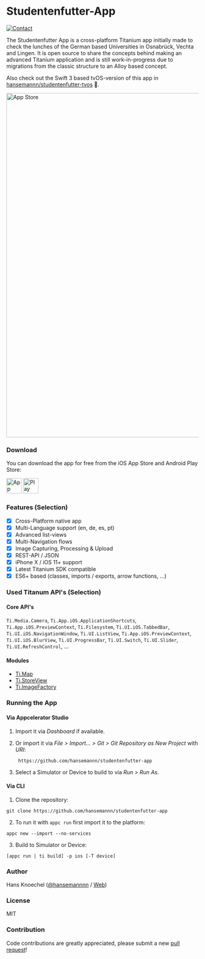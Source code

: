 # Studentenfutter-App

[![Contact](http://hans-knoechel.de/shields/shield-twitter.svg)](http://twitter.com/hansemannnn)

The Studentenfutter App is a cross-platform Titanium app initially made to check the lunches of the German based 
Universities in Osnabrück, Vechta and Lingen. It is open source to share the concepts behind making an advanced 
Titanium application and is still work-in-progress due to migrations from the classic structure to an Alloy based concept.

Also check out the Swift 3 based tvOS-version of this app in [hansemannn/studentenfutter-tvos](https://github.com/hansemannn/studentenfutter-tvos) :rocket:.

<img alt="App Store" src="https://abload.de/img/iphone-2854305_12804wans.jpg" width="900" />

### Download

You can download the app for free from the iOS App Store and Android Play Store:

<a href="https://itunes.apple.com/de/app/studentenfutter-die-mensa/id722993370?l=de" target="_blank"><img alt="App Store" src="https://abload.de/img/appstoreihsxg.png" height="40" /></a> <a href="https://play.google.com/store/apps/details?id=de.ncn.mensaapp" target="_blank"><img alt="Play Store" src="https://abload.de/img/playstoreres91.png" height="40" /></a>

### Features (Selection)

- [x] Cross-Platform native app
- [x] Multi-Language support (en, de, es, pt)
- [x] Advanced list-views
- [x] Multi-Navigation flows
- [x] Image Capturing, Processing & Upload
- [x] REST-API / JSON
- [x] iPhone X / iOS 11+ support
- [x] Latest Titanium SDK compatible
- [x] ES6+ based (classes, imports / exports, arrow functions, ...)

### Used Titanum API's (Selection)

#### Core API's
`Ti.Media.Camera`, `Ti.App.iOS.ApplicationShortcuts`, `Ti.App.iOS.PreviewContext`, `Ti.Filesystem`,
`Ti.UI.iOS.TabbedBar`, `Ti.UI.iOS.NavigationWindow`, `Ti.UI.ListView`, `Ti.App.iOS.PreviewContext`,
`Ti.UI.iOS.BlurView`, `Ti.UI.ProgressBar`, `Ti.UI.Switch`, `Ti.UI.Slider`, `Ti.UI.RefreshControl`, ...

#### Modules
- [Ti.Map](github.com/appcelerator-modules/ti.map)
- [Ti.StoreView](https://github.com/dezinezync/TiStoreView)
- [Ti.ImageFactory](https://github.com/appcelerator-modules/ti.imagefactory)

### Running the App

#### Via Appcelerator Studio

1. Import it via *Dashboard* if available.
2. Or import it via *File > Import... > Git > Git Repository as New Project* with *URI*:

		https://github.com/hansemannn/studentenfutter-app

3. Select a Simulator or Device to build to via *Run > Run As*.

#### Via CLI

1. Clone the repository:
```
git clone https://github.com/hansemannn/studentenfutter-app
```

2. To run it with `appc run` first import it to the platform:
```
appc new --import --no-services
```

3. Build to Simulator or Device:
```
[appc run | ti build] -p ios [-T device]
```

### Author

Hans Knoechel ([@hansemannnn](https://twitter.com/hansemannnn) / [Web](http://hans-knoechel.de))

### License 

MIT

### Contribution

Code contributions are greatly appreciated, please submit a new [pull request](https://github.com/hansemannn/studentenfutter-app/pull/new/master)!
